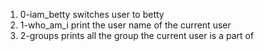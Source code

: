 1. 0-iam_betty switches user to betty
1. 1-who_am_i print the user name of the current user
1. 2-groups prints all the group the current user is a part of 